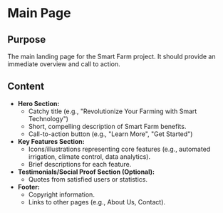 # Main Page

## Purpose
The main landing page for the Smart Farm project. It should provide an immediate overview and call to action.

## Content
- **Hero Section:**
    - Catchy title (e.g., "Revolutionize Your Farming with Smart Technology")
    - Short, compelling description of Smart Farm benefits.
    - Call-to-action button (e.g., "Learn More", "Get Started")
- **Key Features Section:**
    - Icons/illustrations representing core features (e.g., automated irrigation, climate control, data analytics).
    - Brief descriptions for each feature.
- **Testimonials/Social Proof Section (Optional):**
    - Quotes from satisfied users or statistics.
- **Footer:**
    - Copyright information.
    - Links to other pages (e.g., About Us, Contact).
